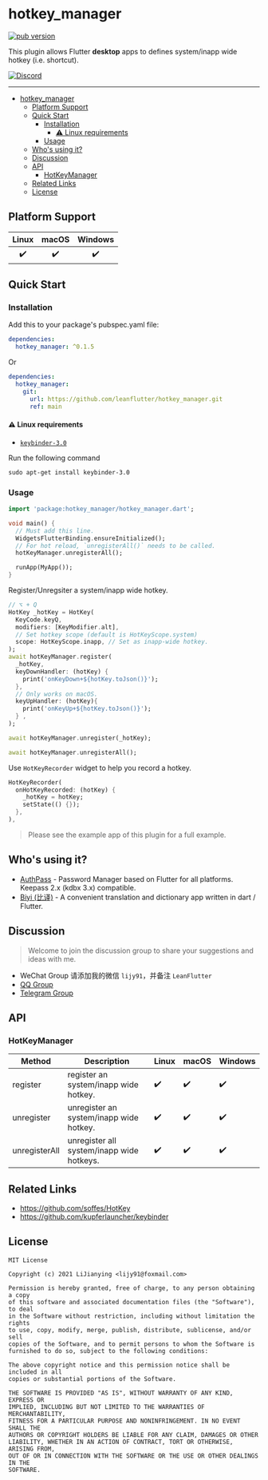 # hotkey_manager

[![pub version][pub-image]][pub-url]

[pub-image]: https://img.shields.io/pub/v/hotkey_manager.svg
[pub-url]: https://pub.dev/packages/hotkey_manager

This plugin allows Flutter **desktop** apps to defines system/inapp wide hotkey (i.e. shortcut).

[![Discord](https://img.shields.io/badge/discord-%237289DA.svg?style=for-the-badge&logo=discord&logoColor=white)](https://discord.gg/zPa6EZ2jqb)

---

<!-- START doctoc generated TOC please keep comment here to allow auto update -->
<!-- DON'T EDIT THIS SECTION, INSTEAD RE-RUN doctoc TO UPDATE -->

- [hotkey_manager](#hotkey_manager)
  - [Platform Support](#platform-support)
  - [Quick Start](#quick-start)
    - [Installation](#installation)
      - [⚠️ Linux requirements](#️-linux-requirements)
    - [Usage](#usage)
  - [Who's using it?](#whos-using-it)
  - [Discussion](#discussion)
  - [API](#api)
    - [HotKeyManager](#hotkeymanager)
  - [Related Links](#related-links)
  - [License](#license)

<!-- END doctoc generated TOC please keep comment here to allow auto update -->

## Platform Support

| Linux | macOS | Windows |
| :---: | :---: | :-----: |
|  ✔️   |  ✔️   |   ✔️    |

## Quick Start

### Installation

Add this to your package's pubspec.yaml file:

```yaml
dependencies:
  hotkey_manager: ^0.1.5
```

Or

```yaml
dependencies:
  hotkey_manager:
    git:
      url: https://github.com/leanflutter/hotkey_manager.git
      ref: main
```

#### ⚠️ Linux requirements

- [`keybinder-3.0`](https://github.com/kupferlauncher/keybinder)

Run the following command

```
sudo apt-get install keybinder-3.0
```

### Usage

```dart
import 'package:hotkey_manager/hotkey_manager.dart';

void main() {
  // Must add this line.
  WidgetsFlutterBinding.ensureInitialized();
  // For hot reload, `unregisterAll()` needs to be called.
  hotKeyManager.unregisterAll();

  runApp(MyApp());
}
```

Register/Unregsiter a system/inapp wide hotkey.

```dart
// ⌥ + Q
HotKey _hotKey = HotKey(
  KeyCode.keyQ,
  modifiers: [KeyModifier.alt],
  // Set hotkey scope (default is HotKeyScope.system)
  scope: HotKeyScope.inapp, // Set as inapp-wide hotkey.
);
await hotKeyManager.register(
  _hotKey,
  keyDownHandler: (hotKey) {
    print('onKeyDown+${hotKey.toJson()}');
  },
  // Only works on macOS.
  keyUpHandler: (hotKey){
    print('onKeyUp+${hotKey.toJson()}');
  } ,
);

await hotKeyManager.unregister(_hotKey);

await hotKeyManager.unregisterAll();
```

Use `HotKeyRecorder` widget to help you record a hotkey.

```dart
HotKeyRecorder(
  onHotKeyRecorded: (hotKey) {
    _hotKey = hotKey;
    setState(() {});
  },
),
```

> Please see the example app of this plugin for a full example.

## Who's using it?

- [AuthPass](https://authpass.app/) - Password Manager based on Flutter for all platforms. Keepass 2.x (kdbx 3.x) compatible.
- [Biyi (比译)](https://biyidev.com/) - A convenient translation and dictionary app written in dart / Flutter.

## Discussion

> Welcome to join the discussion group to share your suggestions and ideas with me.

- WeChat Group 请添加我的微信 `lijy91`，并备注 `LeanFlutter`
- [QQ Group](https://jq.qq.com/?_wv=1027&k=e3kwRnnw)
- [Telegram Group](https://t.me/leanflutter)

## API

### HotKeyManager

| Method        | Description                               | Linux | macOS | Windows |
| ------------- | ----------------------------------------- | ----- | ----- | ------- |
| register      | register an system/inapp wide hotkey.     | ✔️    | ✔️    | ✔️      |
| unregister    | unregister an system/inapp wide hotkey.   | ✔️    | ✔️    | ✔️      |
| unregisterAll | unregister all system/inapp wide hotkeys. | ✔️    | ✔️    | ✔️      |

## Related Links

- https://github.com/soffes/HotKey
- https://github.com/kupferlauncher/keybinder

## License

```text
MIT License

Copyright (c) 2021 LiJianying <lijy91@foxmail.com>

Permission is hereby granted, free of charge, to any person obtaining a copy
of this software and associated documentation files (the "Software"), to deal
in the Software without restriction, including without limitation the rights
to use, copy, modify, merge, publish, distribute, sublicense, and/or sell
copies of the Software, and to permit persons to whom the Software is
furnished to do so, subject to the following conditions:

The above copyright notice and this permission notice shall be included in all
copies or substantial portions of the Software.

THE SOFTWARE IS PROVIDED "AS IS", WITHOUT WARRANTY OF ANY KIND, EXPRESS OR
IMPLIED, INCLUDING BUT NOT LIMITED TO THE WARRANTIES OF MERCHANTABILITY,
FITNESS FOR A PARTICULAR PURPOSE AND NONINFRINGEMENT. IN NO EVENT SHALL THE
AUTHORS OR COPYRIGHT HOLDERS BE LIABLE FOR ANY CLAIM, DAMAGES OR OTHER
LIABILITY, WHETHER IN AN ACTION OF CONTRACT, TORT OR OTHERWISE, ARISING FROM,
OUT OF OR IN CONNECTION WITH THE SOFTWARE OR THE USE OR OTHER DEALINGS IN THE
SOFTWARE.
```
